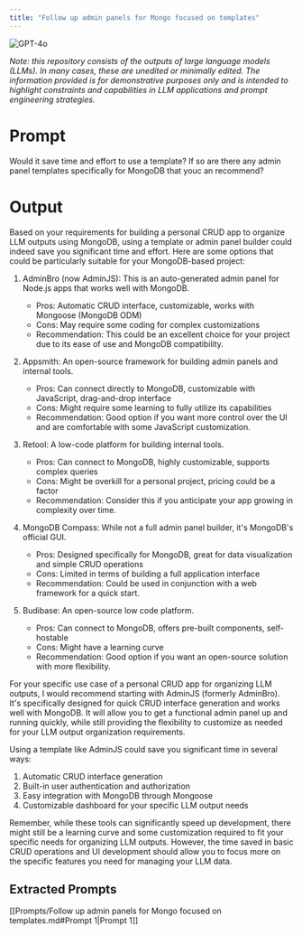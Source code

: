 ```yaml
---
title: "Follow up admin panels for Mongo focused on templates"
---
```

![GPT-4o](https://img.shields.io/badge/GPT--4o-3333FF?style=for-the-badge&logo=openai&logoColor=white)



*Note: this repository consists of the outputs of large language models (LLMs). In many cases, these are unedited or minimally edited. The information provided is for demonstrative purposes only and is intended to highlight constraints and capabilities in LLM applications and prompt engineering strategies.*


# Prompt

Would it save time and effort to use a template? If so are there any admin panel templates specifically for MongoDB that youc an recommend?
# Output

Based on your requirements for building a personal CRUD app to organize LLM outputs using MongoDB, using a template or admin panel builder could indeed save you significant time and effort. Here are some options that could be particularly suitable for your MongoDB-based project:

1. AdminBro (now AdminJS):
   This is an auto-generated admin panel for Node.js apps that works well with MongoDB.
   - Pros: Automatic CRUD interface, customizable, works with Mongoose (MongoDB ODM)
   - Cons: May require some coding for complex customizations
   - Recommendation: This could be an excellent choice for your project due to its ease of use and MongoDB compatibility.

2. Appsmith:
   An open-source framework for building admin panels and internal tools.
   - Pros: Can connect directly to MongoDB, customizable with JavaScript, drag-and-drop interface
   - Cons: Might require some learning to fully utilize its capabilities
   - Recommendation: Good option if you want more control over the UI and are comfortable with some JavaScript customization.

3. Retool:
   A low-code platform for building internal tools.
   - Pros: Can connect to MongoDB, highly customizable, supports complex queries
   - Cons: Might be overkill for a personal project, pricing could be a factor
   - Recommendation: Consider this if you anticipate your app growing in complexity over time.

4. MongoDB Compass:
   While not a full admin panel builder, it's MongoDB's official GUI.
   - Pros: Designed specifically for MongoDB, great for data visualization and simple CRUD operations
   - Cons: Limited in terms of building a full application interface
   - Recommendation: Could be used in conjunction with a web framework for a quick start.

5. Budibase:
   An open-source low code platform.
   - Pros: Can connect to MongoDB, offers pre-built components, self-hostable
   - Cons: Might have a learning curve
   - Recommendation: Good option if you want an open-source solution with more flexibility.

For your specific use case of a personal CRUD app for organizing LLM outputs, I would recommend starting with AdminJS (formerly AdminBro). It's specifically designed for quick CRUD interface generation and works well with MongoDB. It will allow you to get a functional admin panel up and running quickly, while still providing the flexibility to customize as needed for your LLM output organization requirements.

Using a template like AdminJS could save you significant time in several ways:
1. Automatic CRUD interface generation
2. Built-in user authentication and authorization
3. Easy integration with MongoDB through Mongoose
4. Customizable dashboard for your specific LLM output needs

Remember, while these tools can significantly speed up development, there might still be a learning curve and some customization required to fit your specific needs for organizing LLM outputs. However, the time saved in basic CRUD operations and UI development should allow you to focus more on the specific features you need for managing your LLM data.

 




## Extracted Prompts
[[Prompts/Follow up admin panels for Mongo focused on templates.md#Prompt 1|Prompt 1]]
